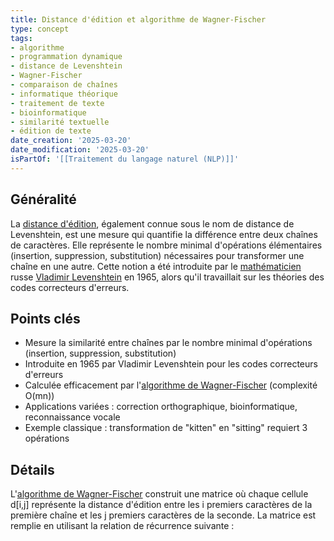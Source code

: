 ```yaml
---
title: Distance d'édition et algorithme de Wagner-Fischer
type: concept
tags:
- algorithme
- programmation dynamique
- distance de Levenshtein
- Wagner-Fischer
- comparaison de chaînes
- informatique théorique
- traitement de texte
- bioinformatique
- similarité textuelle
- édition de texte
date_creation: '2025-03-20'
date_modification: '2025-03-20'
isPartOf: '[[Traitement du langage naturel (NLP)]]'
---
```

## Généralité

La [distance d'édition](https://fr.wikipedia.org/wiki/Distance_de_Levenshtein), également connue sous le nom de distance de Levenshtein, est une mesure qui quantifie la différence entre deux chaînes de caractères. Elle représente le nombre minimal d'opérations élémentaires (insertion, suppression, substitution) nécessaires pour transformer une chaîne en une autre. Cette notion a été introduite par le [mathématicien](https://fr.wikipedia.org/wiki/Math%C3%A9maticien) russe [Vladimir Levenshtein](https://fr.wikipedia.org/wiki/Vladimir_Levenshtein) en 1965, alors qu'il travaillait sur les théories des codes correcteurs d'erreurs.

## Points clés

- Mesure la similarité entre chaînes par le nombre minimal d'opérations (insertion, suppression, substitution)
- Introduite en 1965 par Vladimir Levenshtein pour les codes correcteurs d'erreurs
- Calculée efficacement par l'[algorithme de Wagner-Fischer](https://fr.wikipedia.org/wiki/Distance_de_Levenshtein#Algorithme_de_Wagner-Fischer) (complexité O(mn))
- Applications variées : correction orthographique, bioinformatique, reconnaissance vocale
- Exemple classique : transformation de "kitten" en "sitting" requiert 3 opérations

## Détails

L'[algorithme de Wagner-Fischer](https://fr.wikipedia.org/wiki/Algorithme_de_Wagner-Fischer) construit une matrice où chaque cellule d[i,j] représente la distance d'édition entre les i premiers caractères de la première chaîne et les j premiers caractères de la seconde. La matrice est remplie en utilisant la relation de récurrence suivante :